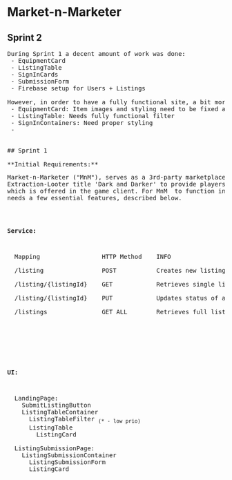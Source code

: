 # Market-n-Marketer

## Sprint 2
<pre>
During Sprint 1 a decent amount of work was done:
 - EquipmentCard
 - ListingTable
 - SignInCards
 - SubmissionForm
 - Firebase setup for Users + Listings

However, in order to have a fully functional site, a bit more needs done:
 - EquipmentCard: Item images and styling need to be fixed and updated for new equipment
 - ListingTable: Needs fully functional filter
 - SignInContainers: Need proper styling
 - 
 
 
## Sprint 1 

**Initial Requirements:**
<pre>
Market-n-Marketer ("MnM"), serves as a 3rd-party marketplace tool in order for players of the 
Extraction-Looter title 'Dark and Darker' to provide players a superior trading tool to that
which is offered in the game client. For MnM  to function in by the April playtest, the app
needs a few essential features, described below.
</pre>

**Service:**
<pre>
  Mapping                 HTTP Method    INFO <br />
  /listing                POST           Creates new listing <br />
  /listing/{listingId}    GET            Retrieves single listing for page <br />
  /listing/{listingId}    PUT            Updates status of a listing, utilized in remove listing <br />
  /listings               GET ALL        Retrieves full list of item listings <br />
</pre>
<br />

**UI:**
<pre>
  LandingPage: 
    SubmitListingButton
    ListingTableContainer
      ListingTableFilter <sub>(* - low prio)</sub>
      ListingTable
        ListingCard
        
  ListingSubmissionPage:
    ListingSubmissionContainer
      ListingSubmissionForm
      ListingCard
</pre>
<br/>
